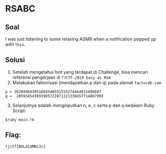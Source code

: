 # RSABC

## Soal

I was just listening to some relaxing ASMR when a notification popped up with `this`.

## Solusi

1. Setelah mengetahui hint yang terdapat di Challenge, bisa mencari referensi pengerjaan di `TJCTF-2019 Easy as RSA`
2. Melakukan faktorisasi (mendapatkan p dan q) pada alamat `factordb.com`
```
p = 202049603951664548551555274464815496697
q =  285934543893985722871321330457714807993
```
3. Selanjutnya adalah menginputkan n, e, c serta p dan q kedalam Ruby Script:
```
$ruby main.rb
```

## Flag:

```
tjctf{BOLm1QMWi3c}
```